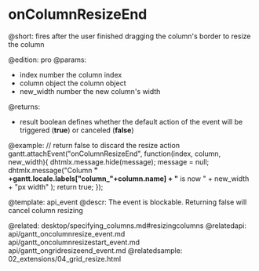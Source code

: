 onColumnResizeEnd
=============
@short: fires after the user finished dragging the column's border to resize the column
	
@edition: pro
@params:
- index	number	the column index
- column	object	the column object
- new_width		number	the new column's width

@returns:  
  - result     boolean       defines whether the default action of the event will be triggered (<b>true</b>) or canceled (<b>false</b>) 

@example:
// return false to discard the resize action
gantt.attachEvent("onColumnResizeEnd", function(index, column, new_width){
	dhtmlx.message.hide(message);
	message = null;
	dhtmlx.message("Column <b>" +gantt.locale.labels["column_"+column.name]
    + "</b> is now " + new_width + "px width" );
	return true;
});

@template:	api_event
@descr:
The event is blockable. Returning false will cancel column resizing

@related:
	desktop/specifying_columns.md#resizingcolumns
@relatedapi:
	api/gantt_oncolumnresize_event.md
    api/gantt_oncolumnresizestart_event.md
    api/gantt_ongridresizeend_event.md
@relatedsample:
	02_extensions/04_grid_resize.html